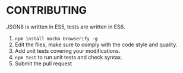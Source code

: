 CONTRIBUTING
============

JSON8 is written in ES5, tests are written in ES6.

1. ```npm install mocha browserify -g```
2. Edit the files, make sure to comply with the code style and quality.
3. Add unit tests covering your modifications.
4. ```npm test``` to run unit tests and check syntax.
5. Submit the pull request

